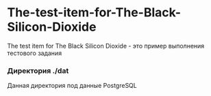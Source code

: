 # The-test-item-for-The-Black-Silicon-Dioxide
The test item for The Black Silicon Dioxide - это пример выполнения тестового задания
### Директория ./dat 
Данная директория под данные PostgreSQL 
